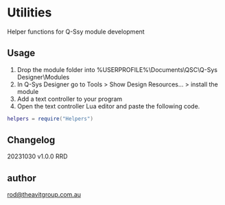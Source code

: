 # Utilities

Helper functions for Q-Ssy module development

## Usage

1. Drop the module folder into %USERPROFILE%\Documents\QSC\Q-Sys Designer\Modules
2. In Q-Sys Designer go to Tools > Show Design Resources... > install the module
3. Add a text controller to your program
4. Open the text controller Lua editor and paste the following code.

```lua
helpers = require("Helpers")
```

## Changelog

20231030 v1.0.0 RRD

## author

<rod@theavitgroup.com.au>
